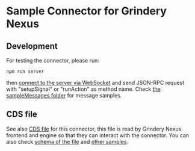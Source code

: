 # Sample Connector for Grindery Nexus


## Development

For testing the connector, please run:

```
npm run server
```

then [connect to the server via WebSocket](https://www.piesocket.com/websocket-tester) and send JSON-RPC request with "setupSignal" or "runAction" as method name. Check [the sampleMessages folder](sampleMessages) for message samples.


## CDS file

See also [CDS file](cds/helloWorld.json) for this connector, this file is read by Grindery Nexus frontend and engine so that they can interact with the connector. You can also check [schema of the file](https://github.com/grindery-io/grindery-nexus-schema-v2/tree/master/connectors) and [other samples](https://github.com/grindery-io/grindery-nexus-schema-v2/tree/master/cds/web2).
